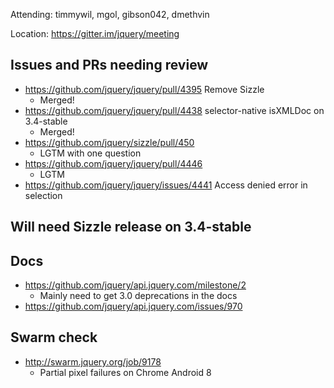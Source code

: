 Attending: timmywil, mgol, gibson042, dmethvin

Location: https://gitter.im/jquery/meeting

## Issues and PRs needing review
* https://github.com/jquery/jquery/pull/4395 Remove Sizzle
  - Merged!
* https://github.com/jquery/jquery/pull/4438 selector-native isXMLDoc on 3.4-stable
  - Merged!
* https://github.com/jquery/sizzle/pull/450 
  - LGTM with one question
* https://github.com/jquery/jquery/pull/4446
  - LGTM
* https://github.com/jquery/jquery/issues/4441 Access denied error in selection

## Will need Sizzle release on 3.4-stable

## Docs
* https://github.com/jquery/api.jquery.com/milestone/2
  - Mainly need to get 3.0 deprecations in the docs
* https://github.com/jquery/api.jquery.com/issues/970

## Swarm check
* http://swarm.jquery.org/job/9178 
  - Partial pixel failures on Chrome Android 8

